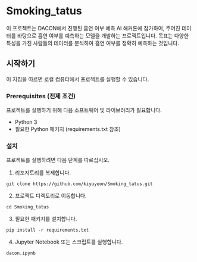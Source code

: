 # Smoking_tatus

이 프로젝트는 DACON에서 진행된 흡연 여부 예측 AI 해커톤에 참가하여, 주어진 데이터를 바탕으로 흡연 여부를 예측하는 모델을 개발하는 프로젝트입니다. 목표는 다양한 특성을 가진 사람들의 데이터를 분석하여 흡연 여부를 정확히 예측하는 것입니다.


## 시작하기

이 지침을 따르면 로컬 컴퓨터에서 프로젝트를 실행할 수 있습니다.

### Prerequisites (전제 조건)

프로젝트를 실행하기 위해 다음 소프트웨어 및 라이브러리가 필요합니다.

- Python 3
- 필요한 Python 패키지 (requirements.txt 참조)

### 설치

프로젝트를 실행하려면 다음 단계를 따르십시오.

1. 리포지토리를 복제합니다.

```
git clone https://github.com/kiyuyeon/Smoking_tatus.git
```

2. 프로젝트 디렉토리로 이동합니다.

```
cd Smoking_tatus
```

3. 필요한 패키지를 설치합니다.

```
pip install -r requirements.txt
```

4. Jupyter Notebook 또는 스크립트를 실행합니다.

```
dacon.ipynb
```

